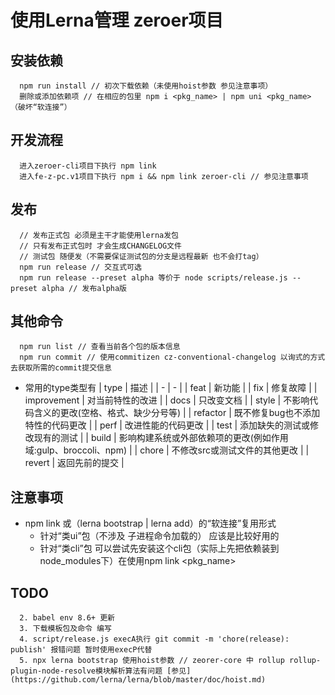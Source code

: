 # 使用Lerna管理 zeroer项目
## 安装依赖
```
  npm run install // 初次下载依赖（未使用hoist参数 参见注意事项）
  删除或添加依赖项 // 在相应的包里 npm i <pkg_name> | npm uni <pkg_name>（破坏“软连接”）
```
## 开发流程
```
  进入zeroer-cli项目下执行 npm link
  进入fe-z-pc.v1项目下执行 npm i && npm link zeroer-cli // 参见注意事项
```
## 发布
```
  // 发布正式包 必须是主干才能使用lerna发包
  // 只有发布正式包时 才会生成CHANGELOG文件
  // 测试包 随便发（不需要保证测试包的分支是远程最新 也不会打tag）
  npm run release // 交互式可选
  npm run release --preset alpha 等价于 node scripts/release.js --preset alpha // 发布alpha版
```
## 其他命令
```
  npm run list // 查看当前各个包的版本信息
  npm run commit // 使用commitizen cz-conventional-changelog 以询式的方式去获取所需的commit提交信息
```
- 常用的type类型有
  | type | 描述 |
  | - | - |
  | feat | 新功能 |
  | fix | 修复故障 |
  | improvement | 对当前特性的改进 |
  | docs | 只改变文档 |
  | style | 不影响代码含义的更改(空格、格式、缺少分号等) |
  | refactor | 既不修复bug也不添加特性的代码更改 |
  | perf | 改进性能的代码更改 |
  | test | 添加缺失的测试或修改现有的测试 |
  | build | 影响构建系统或外部依赖项的更改(例如作用域:gulp、broccoli、npm) |
  | chore | 不修改src或测试文件的其他更改 |
  | revert | 返回先前的提交 |
## 注意事项
  - npm link 或（lerna bootstrap | lerna add）的“软连接”复用形式
    + 针对“类ui”包（不涉及 子进程命令加载的） 应该是比较好用的
    + 针对“类cli”包 可以尝试先安装这个cli包（实际上先把依赖装到node_modules下）在使用npm link <pkg_name>
## TODO
```
  2. babel env 8.6+ 更新
  3. 下载模板包及命令 编写
  4. script/release.js execA执行 git commit -m 'chore(release): publish' 报错问题 暂时使用execP代替
  5. npx lerna bootstrap 使用hoist参数 // zeorer-core 中 rollup rollup-plugin-node-resolve模块解析算法有问题 [参见](https://github.com/lerna/lerna/blob/master/doc/hoist.md)
```
